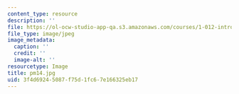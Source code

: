 ```yaml
---
content_type: resource
description: ''
file: https://ol-ocw-studio-app-qa.s3.amazonaws.com/courses/1-012-introduction-to-civil-engineering-design-spring-2002/3f4d69245087f75d1fc67e166325eb17_pm14.jpg
file_type: image/jpeg
image_metadata:
  caption: ''
  credit: ''
  image-alt: ''
resourcetype: Image
title: pm14.jpg
uid: 3f4d6924-5087-f75d-1fc6-7e166325eb17
---
```

